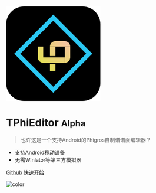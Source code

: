 
![logo](/logo.svg)
# TPhiEditor <small>Alpha</small>

> 也许这是一个支持Android的Phigros自制谱谱面编辑器？

* 支持Android移动设备
* 无需Winlator等第三方模拟器

[Github](/DENINED.md)
[快速开始](?id=tphieditor-alpha)

![color](#BFD7D1)